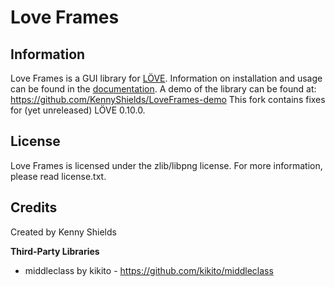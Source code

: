 # Love Frames

## Information

Love Frames is a GUI library for [LÖVE](https://love2d.org/). Information on installation and usage can be found in the [documentation](https://github.com/KennyShields/LoveFrames/wiki). A demo of the library can be found at: https://github.com/KennyShields/LoveFrames-demo
This fork contains fixes for (yet unreleased) LÖVE 0.10.0.

## License

Love Frames is licensed under the zlib/libpng license. For more information, please read license.txt.

## Credits

Created by Kenny Shields

**Third-Party Libraries**

- middleclass by kikito - https://github.com/kikito/middleclass
